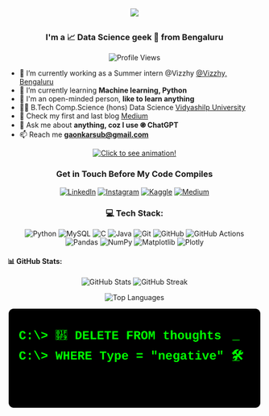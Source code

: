 <h1 align="center">
    <img src="https://readme-typing-svg.herokuapp.com/?font=Righteous&size=35&center=true&vCenter=true&width=500&height=70&duration=4000&lines=Hello+Wassup!+🙏;+I'm+Subrahmanya+Gaonkar!;" />
</h1>
<h3 align="center">I'm a 📈 Data Science geek 🥷 from Bengaluru</h3>

<p align="center">
  <img src="https://komarev.com/ghpvc/?username=negativenagesh&label=Profile%20views&color=0e75b6&style=flat" alt="Profile Views" />
</p>

- 🔭 I’m currently working as a Summer intern @Vizzhy [@Vizzhy, Bengaluru](https://www.linkedin.com/company/vizzhy)
- 🌱 I’m currently learning **Machine learning, Python**
- 👀 I'm an open-minded person, **like to learn anything**
- 🧑‍🎓 B.Tech Comp.Science (hons) Data Science [Vidyashilp University](https://vidyashilp.edu.in/)
- 🧠 Check my first and last blog [Medium](https://medium.com/@gaonkarsub)
- 💬 Ask me about **anything, coz I use ֎ ChatGPT**
- 📫 Reach me **[gaonkarsub@gmail.com](mailto:gaonkarsub@gmail.com)**

<p align="center">
  <a href="https://github.com/negativenagesh/negativenagesh/blob/main/ezgif-1721408974236.gif">
    <img src="https://github.com/negativenagesh/negativenagesh/blob/main/ezgif-1721408974236.gif" alt="Click to see animation!" width="40%" />
  </a>
</p>

<h3 align="center">Get in Touch Before My Code Compiles</h3>
<p align="center">
  <a href="https://linkedin.com/in/subrahmanya-gaonkar" target="_blank"><img src="https://raw.githubusercontent.com/rahuldkjain/github-profile-readme-generator/master/src/images/icons/Social/linked-in-alt.svg" alt="LinkedIn" height="40" width="40" /></a>
  <a href="https://instagram.com/subrahmanya_gaonkar" target="_blank"><img src="https://raw.githubusercontent.com/rahuldkjain/github-profile-readme-generator/master/src/images/icons/Social/instagram.svg" alt="Instagram" height="40" width="40" /></a>
  <a href="https://kaggle.com/subrahmanya090" target="_blank"><img src="https://raw.githubusercontent.com/rahuldkjain/github-profile-readme-generator/master/src/images/icons/Social/kaggle.svg" alt="Kaggle" height="40" width="40" /></a>
  <a href="https://medium.com/@gaonkarsub" target="_blank"><img src="https://raw.githubusercontent.com/rahuldkjain/github-profile-readme-generator/master/src/images/icons/Social/medium.svg" alt="Medium" height="40" width="40" /></a>
</p>

<h3 align="center">💻 Tech Stack:</h3>
<div align="center">
  
![Python](https://img.shields.io/badge/python-3670A0?style=for-the-badge&logo=python&logoColor=ffdd54)
![MySQL](https://img.shields.io/badge/mysql-4479A1.svg?style=for-the-badge&logo=mysql&logoColor=white)
![C](https://img.shields.io/badge/c-%2300599C.svg?style=for-the-badge&logo=c&logoColor=white)
![Java](https://img.shields.io/badge/java-%23ED8B00.svg?style=for-the-badge&logo=openjdk&logoColor=white)
![Git](https://img.shields.io/badge/git-%23F05033.svg?style=for-the-badge&logo=git&logoColor=white) 
![GitHub](https://img.shields.io/badge/github-%23121011.svg?style=for-the-badge&logo=github&logoColor=white) 
![GitHub Actions](https://img.shields.io/badge/github%20actions-%232671E5.svg?style=for-the-badge&logo=githubactions&logoColor=white)
![Pandas](https://img.shields.io/badge/pandas-%23150458.svg?style=for-the-badge&logo=pandas&logoColor=white)
![NumPy](https://img.shields.io/badge/numpy-%23013243.svg?style=for-the-badge&logo=numpy&logoColor=white) 
![Matplotlib](https://img.shields.io/badge/Matplotlib-%23ffffff.svg?style=for-the-badge&logo=Matplotlib&logoColor=black)
![Plotly](https://img.shields.io/badge/Plotly-%233F4F75.svg?style=for-the-badge&logo=plotly&logoColor=white)

</div>

<div align="center">
  <h4 align="left">📊 GitHub Stats:</h3>
  <img src="https://github-readme-stats.vercel.app/api?username=negativenagesh&theme=calm_pink&show_icons=true&locale=en" alt="GitHub Stats" />
  <img src="https://github-readme-streak-stats.herokuapp.com/?user=negativenagesh&theme=calm_pink&hide_border=false" alt="GitHub Streak" />
</div>
<p align="center">
  <img src="https://github-readme-stats.vercel.app/api/top-langs?username=negativenagesh&theme=calm_pink&hide_border=false&include_all_commits=true&count_private=true&show_icons=true&locale=en&layout=compact" alt="Top Languages" />
</p>

 <p align="center">
  <img src="https://raw.githubusercontent.com/negativenagesh/Custom_SVG/main/Thought.svg" alt="Quote SVG" width="500"/>
</p>

